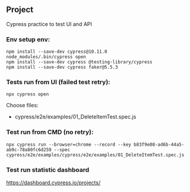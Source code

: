 ## Project
Cypress practice to test UI and API

### Env setup env:
```
npm install --save-dev cypress@10.11.0
node_modules/.bin/cypress open
npm install --save-dev cypress @testing-library/cypress
npm install --save-dev cypress faker@5.5.3
```

### Tests run from UI (failed test retry):
```
npx cypress open
```
Choose files: 
- cypress/e2e/examples/01_DeleteItemTest.spec.js

### Test run from CMD (no retry):
```
npx cypress run --browser=chrome --record --key b83f9e08-ad6b-44a5-ab9c-78a80fc6d259 --spec cypress/e2e/examples/cypress/e2e/examples/01_DeleteItemTest.spec.js
```
### Test run statistic dashboard
https://dashboard.cypress.io/projects/
